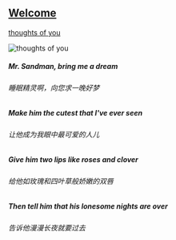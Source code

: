 ## [Welcome  ](https://zkeq.github.io/zkeq/%C2%B7index.htm)

[thoughts of you](https://music.163.com/#/song?id=1352548429)

![thoughts of you](http://p1.music.126.net/gCuegCHQMR7qkmj5RNXRnA==/109951163952280335.jpg "thoughts of you")

##### Mr. Sandman, bring me a dream
###### 睡眠精灵啊，向您求一晚好梦
##### Make him the cutest that I've ever seen
###### 让他成为我眼中最可爱的人儿
##### Give him two lips like roses and clover
###### 给他如玫瑰和四叶草般娇嫩的双唇
##### Then tell him that his lonesome nights are over
###### 告诉他漫漫长夜就要过去





<audio id="bgmMusic" src="http://music.163.com/song/media/outer/url?id=1352548429.mp3" preload="auto" type="audio/mp3" autoplay loop></audio>
